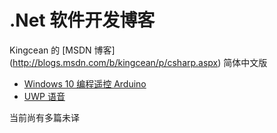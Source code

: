 # .Net 软件开发博客

Kingcean 的 [MSDN 博客]
(http://blogs.msdn.com/b/kingcean/p/csharp.aspx) 简体中文版

- [Windows 10 编程遥控 Arduino](2016/04/02/windows-yaokong-arduino.md)
- [UWP 语音](2016/08/18/uwp-yuyin.md)

当前尚有多篇未译
